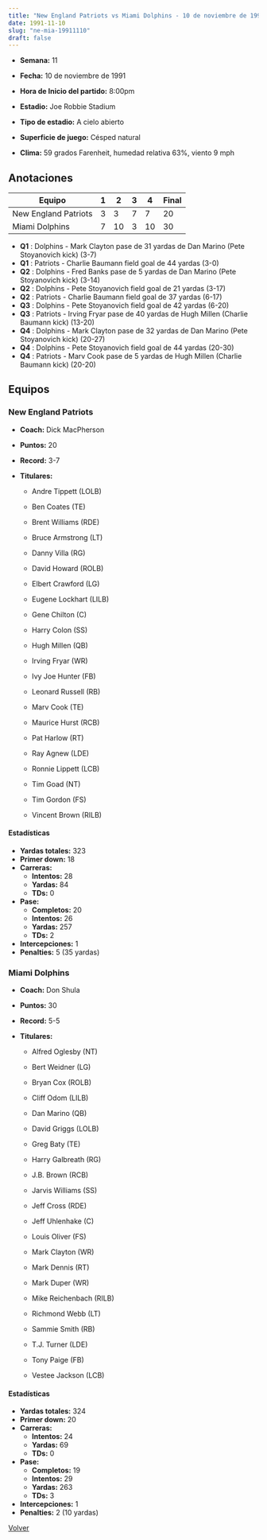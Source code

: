 ```yaml
---
title: "New England Patriots vs Miami Dolphins - 10 de noviembre de 1991"
date: 1991-11-10
slug: "ne-mia-19911110"
draft: false
---
```


* **Semana:** 11
* **Fecha:** 10 de noviembre de 1991

* **Hora de Inicio del partido:** 8:00pm
* **Estadio:** Joe Robbie Stadium
* **Tipo de estadio:** A cielo abierto
* **Superficie de juego:** Césped natural
* **Clima:** 59 grados Farenheit, humedad relativa 63%, viento 9 mph





## Anotaciones
| Equipo | 1 | 2 | 3 | 4 | Final |
|--------|---|---|---|---|-------|
| New England Patriots  | 3 | 3 | 7 | 7  | 20 |
| Miami Dolphins  | 7 | 10 | 3 | 10  | 30 |
* **Q1** : Dolphins - Mark Clayton pase de 31 yardas de Dan Marino (Pete Stoyanovich kick) (3-7)
* **Q1** : Patriots - Charlie Baumann field goal de 44 yardas (3-0)
* **Q2** : Dolphins - Fred Banks pase de 5 yardas de Dan Marino (Pete Stoyanovich kick) (3-14)
* **Q2** : Dolphins - Pete Stoyanovich field goal de 21 yardas (3-17)
* **Q2** : Patriots - Charlie Baumann field goal de 37 yardas (6-17)
* **Q3** : Dolphins - Pete Stoyanovich field goal de 42 yardas (6-20)
* **Q3** : Patriots - Irving Fryar pase de 40 yardas de Hugh Millen (Charlie Baumann kick) (13-20)
* **Q4** : Dolphins - Mark Clayton pase de 32 yardas de Dan Marino (Pete Stoyanovich kick) (20-27)
* **Q4** : Dolphins - Pete Stoyanovich field goal de 44 yardas (20-30)
* **Q4** : Patriots - Marv Cook pase de 5 yardas de Hugh Millen (Charlie Baumann kick) (20-20)


## Equipos


### New England Patriots
* **Coach:** Dick MacPherson
* **Puntos:** 20
* **Record:** 3-7
* **Titulares:** 

  * Andre Tippett (LOLB) 

  * Ben Coates (TE) 

  * Brent Williams (RDE) 

  * Bruce Armstrong (LT) 

  * Danny Villa (RG) 

  * David Howard (ROLB) 

  * Elbert Crawford (LG) 

  * Eugene Lockhart (LILB) 

  * Gene Chilton (C) 

  * Harry Colon (SS) 

  * Hugh Millen (QB) 

  * Irving Fryar (WR) 

  * Ivy Joe Hunter (FB) 

  * Leonard Russell (RB) 

  * Marv Cook (TE) 

  * Maurice Hurst (RCB) 

  * Pat Harlow (RT) 

  * Ray Agnew (LDE) 

  * Ronnie Lippett (LCB) 

  * Tim Goad (NT) 

  * Tim Gordon (FS) 

  * Vincent Brown (RILB) 

#### Estadísticas
* **Yardas totales:** 323
* **Primer down:** 18
* **Carreras:**
  * **Intentos:** 28
  * **Yardas:** 84
  * **TDs:** 0
* **Pase:**
  * **Completos:** 20
  * **Intentos:** 26
  * **Yardas:** 257
  * **TDs:** 2
* **Intercepciones:** 1
* **Penalties:** 5 (35 yardas)

### Miami Dolphins
* **Coach:** Don Shula
* **Puntos:** 30
* **Record:** 5-5
* **Titulares:** 

  * Alfred Oglesby (NT) 

  * Bert Weidner (LG) 

  * Bryan Cox (ROLB) 

  * Cliff Odom (LILB) 

  * Dan Marino (QB) 

  * David Griggs (LOLB) 

  * Greg Baty (TE) 

  * Harry Galbreath (RG) 

  * J.B. Brown (RCB) 

  * Jarvis Williams (SS) 

  * Jeff Cross (RDE) 

  * Jeff Uhlenhake (C) 

  * Louis Oliver (FS) 

  * Mark Clayton (WR) 

  * Mark Dennis (RT) 

  * Mark Duper (WR) 

  * Mike Reichenbach (RILB) 

  * Richmond Webb (LT) 

  * Sammie Smith (RB) 

  * T.J. Turner (LDE) 

  * Tony Paige (FB) 

  * Vestee Jackson (LCB) 

#### Estadísticas
* **Yardas totales:** 324
* **Primer down:** 20
* **Carreras:**
  * **Intentos:** 24
  * **Yardas:** 69
  * **TDs:** 0
* **Pase:**
  * **Completos:** 19
  * **Intentos:** 29
  * **Yardas:** 263
  * **TDs:** 3
* **Intercepciones:** 1
* **Penalties:** 2 (10 yardas)


[Volver](/historia/1991)
